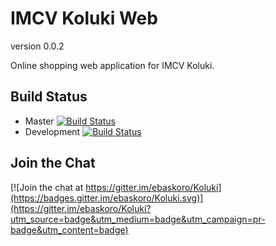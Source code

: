 # IMCV Koluki Web

version 0.0.2

Online shopping web application for IMCV Koluki.

## Build Status

* Master [![Build Status](https://travis-ci.org/ebaskoro/Koluki.svg?branch=master)](https://travis-ci.org/ebaskoro/Koluki)
* Development [![Build Status](https://travis-ci.org/ebaskoro/Koluki.svg?branch=development)](https://travis-ci.org/ebaskoro/Koluki)

## Join the Chat

[![Join the chat at https://gitter.im/ebaskoro/Koluki](https://badges.gitter.im/ebaskoro/Koluki.svg)](https://gitter.im/ebaskoro/Koluki?utm_source=badge&utm_medium=badge&utm_campaign=pr-badge&utm_content=badge)
